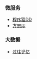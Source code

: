### 微服务

-  [程序猿DD](https://blog.didispace.com/) 
-  [方志朋](https://www.fangzhipeng.com/) 

 ### 大数据

-  [过往记忆](https://www.iteblog.com/archives/1542.html)

